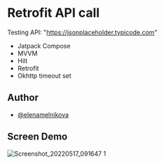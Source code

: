 # Retrofit API call

Testing API: "https://jsonplaceholder.typicode.com"

- Jatpack Compose
- MVVM 
- Hilt 
- Retrofit 
- Okhttp timeout set

## Author
- [@elenamelnikova](https://github.com/canadianExperience)

## Screen Demo

![Screenshot_20220517_091647 1](https://user-images.githubusercontent.com/45378000/168820286-ec50486e-b16f-4732-bd05-da1b338a0af4.png)


